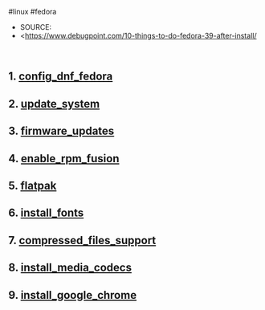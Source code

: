 #linux #fedora

* SOURCE:
* <https://www.debugpoint.com/10-things-to-do-fedora-39-after-install/

&nbsp;

## 1. [config_dnf_fedora](/content/config_dnf_fedora.md)

## 2. [update_system](/content/update_system.md)

## 3. [firmware_updates](/content/firmware_updates.md)
## 4. [enable_rpm_fusion](/content/enable_rpm_fusion.md)

## 5. [flatpak](/content/flatpak.md)

## 6. [install_fonts](/content/install_fonts.md)
## 7. [compressed_files_support](/content/compressed_files_support.md)
## 8. [install_media_codecs](/content/install_media_codecs.md)
## 9. [install_google_chrome](/content/install_google_chrome.md)
